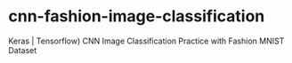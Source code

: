 # cnn-fashion-image-classification
Keras | Tensorflow) CNN Image Classification Practice with Fashion MNIST Dataset
